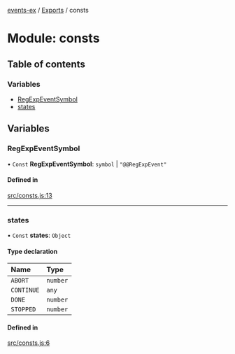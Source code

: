 [events-ex](../README.md) / [Exports](../modules.md) / consts

# Module: consts

## Table of contents

### Variables

- [RegExpEventSymbol](consts.md#regexpeventsymbol)
- [states](consts.md#states)

## Variables

### RegExpEventSymbol

• `Const` **RegExpEventSymbol**: `symbol` \| ``"@@RegExpEvent"``

#### Defined in

[src/consts.js:13](https://github.com/snowyu/events-ex.js/blob/706994b/src/consts.js#L13)

___

### states

• `Const` **states**: `Object`

#### Type declaration

| Name | Type |
| :------ | :------ |
| `ABORT` | `number` |
| `CONTINUE` | `any` |
| `DONE` | `number` |
| `STOPPED` | `number` |

#### Defined in

[src/consts.js:6](https://github.com/snowyu/events-ex.js/blob/706994b/src/consts.js#L6)
